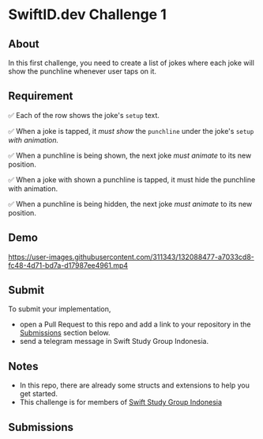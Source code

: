 # SwiftID.dev Challenge 1

## About

In this first challenge, you need to create a list of jokes where each joke will show the punchline whenever user taps on it.

## Requirement

✅ Each of the row shows the joke's `setup` text.

✅ When a joke is tapped, it _must show_ the `punchline` under the joke's `setup` _with animation._

✅ When a punchline is being shown, the next joke _must animate_ to its new position.

✅ When a joke with shown a punchline is tapped, it must hide the punchline with animation.

✅ When a punchline is being hidden, the next joke _must animate_ to its new position.

## Demo


https://user-images.githubusercontent.com/311343/132088477-a7033cd8-fc48-4d71-bd7a-d17987ee4961.mp4


## Submit

To submit your implementation,

- open a Pull Request to this repo and add a link to your repository in the [Submissions](#Submissions) section below.
- send a telegram message in Swift Study Group Indonesia.

## Notes

- In this repo, there are already some structs and extensions to help you get started.
- This challenge is for members of [Swift Study Group Indonesia](https://swiftid.dev)

## Submissions
